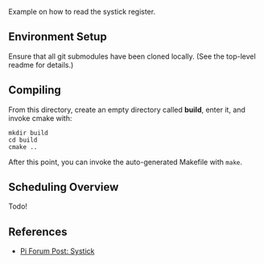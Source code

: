Example on how to read the systick register.

## Environment Setup
Ensure that all git submodules have been cloned locally.
(See the top-level readme for details.)

## Compiling
From this directory, create an empty directory called **build**, enter it, and invoke cmake with:
````
mkdir build
cd build
cmake ..
````
After this point, you can invoke the auto-generated Makefile with `make`.

## Scheduling Overview
Todo!


## References
* [Pi Forum Post: Systick](https://forums.raspberrypi.com/viewtopic.php?t=304201)

